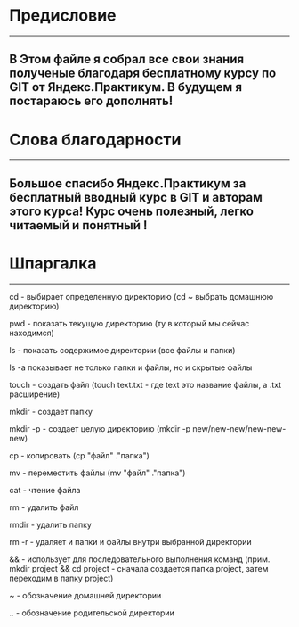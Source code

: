 # Предисловие
---
В Этом файле я собрал все свои знания полученые благодаря бесплатному курсу по GIT от Яндекс.Практикум. В будущем я постараюсь его дополнять!
---
# Слова благодарности
---
Большое спасибо Яндекс.Практикум за бесплатный вводный курс в GIT и авторам этого курса! Курс очень полезный, легко читаемый и понятный !
---
# Шпаргалка 
---
  cd - выбирает определенную директорию (cd ~ выбрать домашнюю директорию)  

  pwd - показать текущую директорию (ту в который мы сейчас находимся) 

  ls - показать содержимое директории (все файлы и папки) 

  ls -a показывает не только папки и файлы, но и скрытые файлы 

  touch - создать файл (touch text.txt - где text это название файлы, а .txt расширение) 

  mkdir - создает папку 

  mkdir -p - создает целую директорию (mkdir -p new/new-new/new-new-new) 

  cp - копировать (cp "файл" ."папка") 

  mv - переместить файлы (mv "файл" ."папка") 

  cat - чтение файла 

  rm - удалить файл 

  rmdir - удалить папку 

  rm -r - удаляет и папки и файлы внутри выбранной директории 

  && - использует для последовательного выполнения команд (прим. mkdir project && cd project - сначала создается папка project, затем переходим в папку project) 

  ~ - обозначение домашней директории 
  
  .. - обозначение родительской директории
